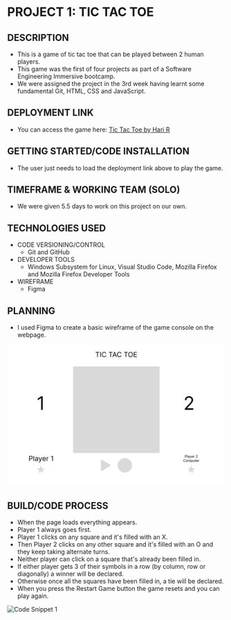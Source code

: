 # PROJECT 1: TIC TAC TOE

## DESCRIPTION
- This is a game of tic tac toe that can be played between 2 human players.
- This game was the first of four projects as part of a Software Engineering Immersive bootcamp.
- We were assigned the project in the 3rd week having learnt some fundamental Git, HTML, CSS and JavaScript.


## DEPLOYMENT LINK
- You can access the game here: [Tic Tac Toe by Hari R](https://hpramanathan.github.io/Project1-TicTacToe/)


## GETTING STARTED/CODE INSTALLATION
- The user just needs to load the deployment link above to play the game.


## TIMEFRAME & WORKING TEAM (SOLO)
- We were given 5.5 days to work on this project on our own.


## TECHNOLOGIES USED
- CODE VERSIONING/CONTROL
  - Git and GitHub
- DEVELOPER TOOLS
  - Windows Subsystem for Linux, Visual Studio Code, Mozilla Firefox and Mozilla Firefox Developer Tools
- WIREFRAME
  - Figma


## PLANNING
- I used Figma to create a basic wireframe of the game console on the webpage.

![My Wireframe](wireframe.jpg)


## BUILD/CODE PROCESS
- When the page loads everything appears.
- Player 1 always goes first.
- Player 1 clicks on any square and it's filled with an X.
- Then Player 2 clicks on any other square and it's filled with an O and they keep taking alternate turns.
- Neither player can click on a square that's already been filled in.
- If either player gets 3 of their symbols in a row (by column, row or diagonally) a winner will be declared.
- Otherwise once all the squares have been filled in, a tie will be declared.
- When you press the Restart Game button the game resets and you can play again. 

![Code Snippet 1](Snippet.jpg)